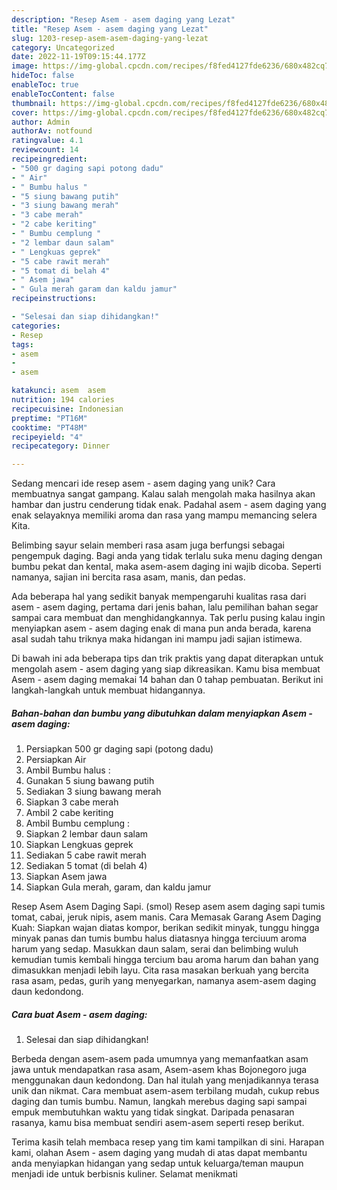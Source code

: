 ```yaml
---
description: "Resep Asem - asem daging yang Lezat"
title: "Resep Asem - asem daging yang Lezat"
slug: 1203-resep-asem-asem-daging-yang-lezat
category: Uncategorized
date: 2022-11-19T09:15:44.177Z
image: https://img-global.cpcdn.com/recipes/f8fed4127fde6236/680x482cq70/asem-asem-daging-foto-resep-utama.jpg
hideToc: false
enableToc: true
enableTocContent: false
thumbnail: https://img-global.cpcdn.com/recipes/f8fed4127fde6236/680x482cq70/asem-asem-daging-foto-resep-utama.jpg
cover: https://img-global.cpcdn.com/recipes/f8fed4127fde6236/680x482cq70/asem-asem-daging-foto-resep-utama.jpg
author: Admin
authorAv: notfound
ratingvalue: 4.1
reviewcount: 14
recipeingredient:
- "500 gr daging sapi potong dadu"
- " Air"
- " Bumbu halus "
- "5 siung bawang putih"
- "3 siung bawang merah"
- "3 cabe merah"
- "2 cabe keriting"
- " Bumbu cemplung "
- "2 lembar daun salam"
- " Lengkuas geprek"
- "5 cabe rawit merah"
- "5 tomat di belah 4"
- " Asem jawa"
- " Gula merah garam dan kaldu jamur"
recipeinstructions:

- "Selesai dan siap dihidangkan!"
categories:
- Resep
tags:
- asem
- 
- asem

katakunci: asem  asem 
nutrition: 194 calories
recipecuisine: Indonesian
preptime: "PT16M"
cooktime: "PT48M"
recipeyield: "4"
recipecategory: Dinner

---
```





Sedang mencari ide resep asem - asem daging yang unik? Cara membuatnya sangat gampang. Kalau salah mengolah maka hasilnya akan hambar dan justru cenderung tidak enak. Padahal asem - asem daging yang enak selayaknya memiliki aroma dan rasa yang mampu memancing selera Kita.





Belimbing sayur selain memberi rasa asam juga berfungsi sebagai pengempuk daging. Bagi anda yang tidak terlalu suka menu daging dengan bumbu pekat dan kental, maka asem-asem daging ini wajib dicoba. Seperti namanya, sajian ini bercita rasa asam, manis, dan pedas.

Ada beberapa hal yang sedikit banyak mempengaruhi kualitas rasa dari asem - asem daging, pertama dari jenis bahan, lalu pemilihan bahan segar sampai cara membuat dan menghidangkannya. Tak perlu pusing kalau ingin menyiapkan asem - asem daging enak di mana pun anda berada, karena asal sudah tahu triknya maka hidangan ini mampu jadi sajian istimewa.






Di bawah ini ada beberapa tips dan trik praktis yang dapat diterapkan untuk mengolah asem - asem daging yang siap dikreasikan. Kamu bisa membuat Asem - asem daging memakai 14 bahan dan 0 tahap pembuatan. Berikut ini langkah-langkah untuk membuat hidangannya.

<!--inarticleads1-->

##### Bahan-bahan dan bumbu yang dibutuhkan dalam menyiapkan Asem - asem daging:

1. Persiapkan 500 gr daging sapi (potong dadu)
1. Persiapkan  Air
1. Ambil  Bumbu halus :
1. Gunakan 5 siung bawang putih
1. Sediakan 3 siung bawang merah
1. Siapkan 3 cabe merah
1. Ambil 2 cabe keriting
1. Ambil  Bumbu cemplung :
1. Siapkan 2 lembar daun salam
1. Siapkan  Lengkuas geprek
1. Sediakan 5 cabe rawit merah
1. Sediakan 5 tomat (di belah 4)
1. Siapkan  Asem jawa
1. Siapkan  Gula merah, garam, dan kaldu jamur


Resep Asem Asem Daging Sapi. (smol) Resep asem asem daging sapi tumis tomat, cabai, jeruk nipis, asem manis. Cara Memasak Garang Asem Daging Kuah: Siapkan wajan diatas kompor, berikan sedikit minyak, tunggu hingga minyak panas dan tumis bumbu halus diatasnya hingga terciuum aroma harum yang sedap. Masukkan daun salam, serai dan belimbing wuluh kemudian tumis kembali hingga tercium bau aroma harum dan bahan yang dimasukkan menjadi lebih layu. Cita rasa masakan berkuah yang bercita rasa asam, pedas, gurih yang menyegarkan, namanya asem-asem daging daun kedondong. 

<!--inarticleads2-->

##### Cara buat Asem - asem daging:


1. Selesai dan siap dihidangkan!

Berbeda dengan asem-asem pada umumnya yang memanfaatkan asam jawa untuk mendapatkan rasa asam, Asem-asem khas Bojonegoro juga menggunakan daun kedondong. Dan hal itulah yang menjadikannya terasa unik dan nikmat. Cara membuat asem-asem terbilang mudah, cukup rebus daging dan tumis bumbu. Namun, langkah merebus daging sapi sampai empuk membutuhkan waktu yang tidak singkat. Daripada penasaran rasanya, kamu bisa membuat sendiri asem-asem seperti resep berikut. 

Terima kasih telah membaca resep yang tim kami tampilkan di sini. Harapan kami, olahan Asem - asem daging yang mudah di atas dapat membantu anda menyiapkan hidangan yang sedap untuk keluarga/teman maupun menjadi ide untuk berbisnis kuliner. Selamat menikmati
